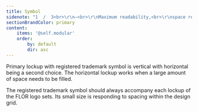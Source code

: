 ```yaml
---
title: Symbol
sidenote: "1  /  3<br>\r\n—<br>\r\nMaximum readability,<br>\r\nspace responsive"
sectionBrandColor: primary
content:
    items: '@self.modular'
    order:
        by: default
        dir: asc
---
```


Primary lockup with registered trademark symbol is vertical with horizontal being a second choice. The horizontal lockup works when a large amount of space needs to be filled.

The registered trademark symbol should always accompany each lockup of the FLOR logo sets. Its small size is responding to spacing within the design grid.